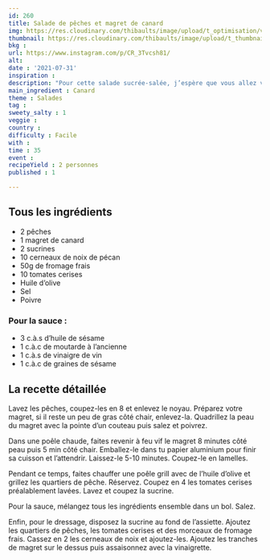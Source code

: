 ```yaml
---
id: 260
title: Salade de pêches et magret de canard
img: https://res.cloudinary.com/thibaults/image/upload/t_optimisation/v1627829017/Recipes/20210731_salade_peches_magret.jpg
thumbnail: https://res.cloudinary.com/thibaults/image/upload/t_thumbnail_josie/v1627829017/Recipes/20210731_salade_peches_magret.jpg
bkg : 
url: https://www.instagram.com/p/CR_3Tvcsh81/
alt: 
date : '2021-07-31'
inspiration : 
description: "Pour cette salade sucrée-salée, j’espère que vous allez vous régalez : des pêches, du magret, du fromage frais et des noix. ."
main_ingredient : Canard
theme : Salades
tag : 
sweety_salty : 1
veggie : 
country : 
difficulty : Facile
with : 
time : 35
event : 
recipeYield : 2 personnes
published : 1

---
```


## Tous les ingrédients
 - 2 pêches
 - 1 magret de canard
 - 2 sucrines
 - 10 cerneaux de noix de pécan
 - 50g de fromage frais
 - 10 tomates cerises
 - Huile d’olive
 - Sel
 - Poivre

### Pour la sauce :
 - 3 c.à.s d’huile de sésame
 - 1 c.à.c de moutarde à l’ancienne
 - 1 c.à.s de vinaigre de vin
 - 1 c.à.c de graines de sésame

## La recette détaillée
Lavez les pêches, coupez-les en 8 et enlevez le noyau. Préparez votre magret, si il reste un peu de gras côté chair, enlevez-la. Quadrillez la peau du magret avec la pointe d’un couteau puis salez et poivrez.

Dans une poêle chaude, faites revenir à feu vif le magret 8 minutes côté peau puis 5 min côté chair. Emballez-le dans tu papier aluminium pour finir sa cuisson et l’attendrir. Laissez-le 5-10 minutes. Coupez-le en lamelles.

Pendant ce temps, faites chauffer une poêle grill avec de l’huile d’olive et grillez les quartiers de pêche. Réservez. Coupez en 4 les tomates cerises préalablement lavées. Lavez et coupez la sucrine.

Pour la sauce, mélangez tous les ingrédients ensemble dans un bol. Salez.

Enfin, pour le dressage, disposez la sucrine au fond de l’assiette. Ajoutez les quartiers de pêches, les tomates cerises et des morceaux de fromage frais. Cassez en 2 les cerneaux de noix et ajoutez-les. Ajoutez les tranches de magret sur le dessus puis assaisonnez avec la vinaigrette.